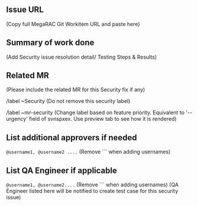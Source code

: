 ## Issue URL
(Copy full MegaRAC Git Workitem URL and paste here)

## Summary of work done
(Add Security issue resolution detail/ Testing Steps & Results)

## Related MR
(Please include the related MR for this Security fix if any)

/label ~Security
(Do not remove this security label)

/label ~mr-security 
(Change label based on feature priority. Equivalent to '--urgency' field of svnspxex. Use preview tab to see how it is rendered)

## List additional approvers if needed
```@username1, @username2 ....``` (Remove ``` when adding usernames)

## List QA Engineer if applicable 
```@username1, @username2....``` (Remove ``` when adding usernames)
(QA Engineer listed here will be notified to create test case for this security issue)


